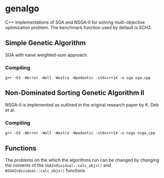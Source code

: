 # genalgo

C++ implementations of SGA and NSGA-II for solving multi-objective optimization
problem. The benchmark function used by default is SCH2.

## Simple Genetic Algorithm

SGA with naive weighted-sum approach.

### Compiling

`g++ -O3 -Werror -Wall -Wextra -Wpedantic -std=c++14 -o sga sga.cpp`

## Non-Dominated Sorting Genetic Algorithm II

NSGA-II is implemented as outlined in the original research paper by K. Deb et
al.

### Compiling

`g++ -O3 -Werror -Wall -Wextra -Wpedantic -std=c++14 -o nsga nsga.cpp`

## Functions

The problems on the which the algorithms run can be changed by changing the
contents of the `SGAIndividual::calc_objs()` and
`NSGAIndividual::calc_objs()` functions.

